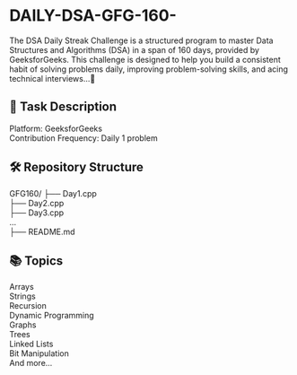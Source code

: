 # DAILY-DSA-GFG-160-
The DSA Daily Streak Challenge is a structured program to master Data Structures and Algorithms (DSA) in a span of 160 days, provided by GeeksforGeeks. This challenge is designed to help you build a consistent habit of solving problems daily, improving problem-solving skills, and acing technical interviews...🚀
## 🔖 Task Description
Platform: GeeksforGeeks 
<br>
Contribution Frequency: Daily 1 problem
## 🛠️ Repository Structure
GFG160/
├── Day1.cpp
<br>
├── Day2.cpp
<br>
├── Day3.cpp
<br>
...
<br>
├── README.md
## 📚 Topics 
  Arrays
  <br>
  Strings
  <br>
  Recursion
  <br>
  Dynamic Programming
  <br>
  Graphs
  <br>
  Trees
  <br>
  Linked Lists
  <br>
  Bit Manipulation
  <br>
  And more...


